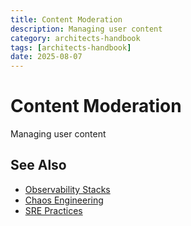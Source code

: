 ```yaml
---
title: Content Moderation
description: Managing user content
category: architects-handbook
tags: [architects-handbook]
date: 2025-08-07
---
```


# Content Moderation

Managing user content

## See Also

- [Observability Stacks](/architects-handbook/human-factors/observability-stacks)
- [Chaos Engineering](/architects-handbook/human-factors/chaos-engineering)
- [SRE Practices](/architects-handbook/human-factors/sre-practices)

